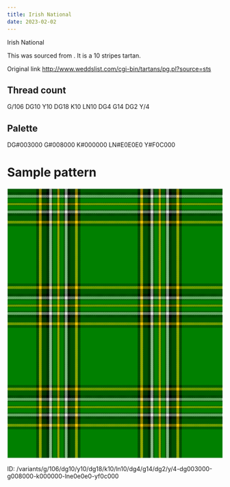 ```yaml
---
title: Irish National
date: 2023-02-02
---
```

Irish National

This was sourced from <no value>.  It is a 10 stripes tartan.

Original link http://www.weddslist.com/cgi-bin/tartans/pg.pl?source=sts

## Thread count
G/106 DG10 Y10 DG18 K10 LN10 DG4 G14 DG2 Y/4

## Palette
DG#003000 G#008000 K#000000 LN#E0E0E0 Y#F0C000

# Sample pattern

![Tartan detail](tartan.png "G/106 DG10 Y10 DG18 K10 LN10 DG4 G14 DG2 Y/4 tartan")

ID: /variants/g/106/dg10/y10/dg18/k10/ln10/dg4/g14/dg2/y/4-dg003000-g008000-k000000-lne0e0e0-yf0c000